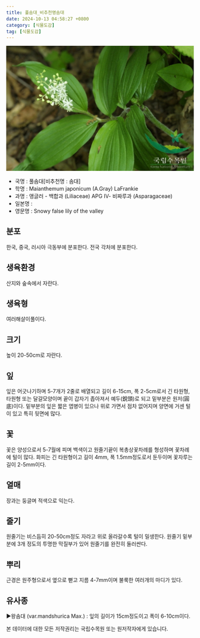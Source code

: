 ```yaml
---
title: 풀솜대_비추천명솜대
date: 2024-10-13 04:58:27 +0800
category: [식물도감]
tag: [식물도감]
---
```




![풀솜대[비추천명 : 솜대]](/assets/img/fileUpload/plants/basic/Liliaceae/Smilacina/8827/1_th2.JPG)
- 국명 : 풀솜대[비추천명 : 솜대]
- 학명 : Maianthemum japonicum (A.Gray) LaFrankie
- 과명 : 앵글러 - 백합과 (Liliaceae) APG Ⅳ- 비짜루과 (Asparagaceae)
- 일본명 : 
- 영문명 : Snowy false lily of the valley


## 분포
한국, 중국, 러시아 극동부에 분포한다.
전국 각처에 분포한다.
## 생육환경
산지와 숲속에서 자란다.
## 생육형
여러해살이풀이다.
## 크기
높이 20-50cm로 자란다.
## 잎
잎은 어긋나기하며 5-7개가 2줄로 배열되고 길이 6-15cm, 폭 2-5cm로서 긴 타원형, 타원형 또는 달걀모양이며 끝이 갑자기 좁아져서 예두(銳頭)로 되고 밑부분은 원저(圓底)이다. 밑부분의 잎은 짧은 엽병이 있으나 위로 가면서 점차 없어지며 양면에 거센 털이 있고 특히 뒷면에 많다.
## 꽃
꽃은 양성으로서 5-7월에 피며 백색이고 원줄기끝이 복총상꽃차례를 형성하며 꽃차례에 털이 많다. 화피는 긴 타원형이고 길이 4mm, 폭 1.5mm정도로서 둔두이며 꽃자루는 길이 2-5mm이다.
## 열매
장과는 둥글며 적색으로 익는다.
## 줄기
원줄기는 비스듬히 20-50cm정도 자라고 위로 올라갈수록 털이 밀생한다. 원줄기 밑부분에 3개 정도의 투명한 막질부가 있어 원줄기를 완전히 둘러싼다.
## 뿌리
근경은 원주형으로서 옆으로 뻗고 지름 4-7mm이며 불룩한 여러개의 마디가 있다.
## 유사종
▶왕솜대 (var.mandshurica Max.) : 잎의 길이가 15cm정도이고 폭이 6-10cm이다.






본 데이터에 대한 모든 저작권리는 국립수목원 또는 원저작자에게 있습니다.
